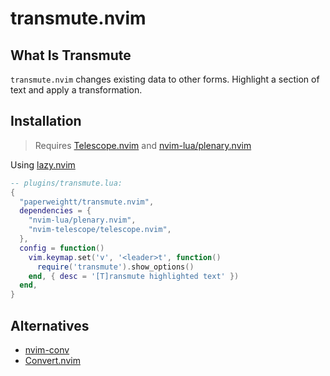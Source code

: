 # transmute.nvim

## What Is Transmute

`transmute.nvim` changes existing data to other forms.
Highlight a section of text and apply a transformation.

## Installation

> Requires [Telescope.nvim](https://github.com/nvim-telescope/telescope.nvim/tree/master) and [nvim-lua/plenary.nvim](https://github.com/nvim-lua/plenary.nvim)

Using [lazy.nvim](https://github.com/folke/lazy.nvim)

```lua
-- plugins/transmute.lua:
{
  "paperweightt/transmute.nvim",
  dependencies = {
    "nvim-lua/plenary.nvim",
    "nvim-telescope/telescope.nvim",
  },
  config = function()
    vim.keymap.set('v', '<leader>t', function()
      require('transmute').show_options()
    end, { desc = '[T]ransmute highlighted text' })
  end,
}
```

## Alternatives

- [nvim-conv](https://github.com/simonefranza/nvim-conv)
- [Convert.nvim](https://github.com/simonefranza/nvim-conv)
